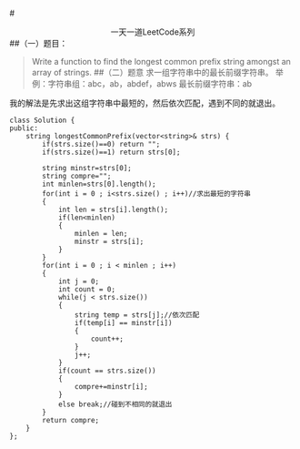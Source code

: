 #<center>一天一道LeetCode系列</center>
##（一）题目：

> Write a function to find the longest common prefix string amongst an
> array of strings.
##（二）题意
求一组字符串中的最长前缀字符串。
举例：字符串组：abc，ab，abdef，abws 最长前缀字符串：ab

我的解法是先求出这组字符串中最短的，然后依次匹配，遇到不同的就退出。

```
class Solution {
public:
    string longestCommonPrefix(vector<string>& strs) {
        if(strs.size()==0) return "";
        if(strs.size()==1) return strs[0];
        
        string minstr=strs[0];
        string compre="";
        int minlen=strs[0].length();
        for(int i = 0 ; i<strs.size() ; i++)//求出最短的字符串
        {
            int len = strs[i].length();
            if(len<minlen)
            {
                minlen = len;
                minstr = strs[i];
            } 
        }
        for(int i = 0 ; i < minlen ; i++)
        {
            int j = 0;
            int count = 0;
            while(j < strs.size()) 
            {
                string temp = strs[j];//依次匹配
                if(temp[i] == minstr[i])
                {
                    count++;
                }
                j++;
            }
            if(count == strs.size())
            {
                compre+=minstr[i];
            }
            else break;//碰到不相同的就退出
        }
        return compre;
    }
};
```